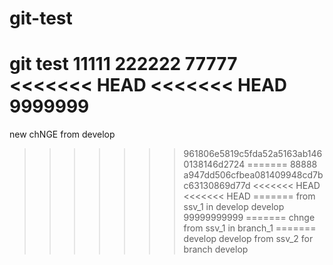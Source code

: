 git-test
========

git test
11111
222222
77777
<<<<<<< HEAD
<<<<<<< HEAD
9999999
=======
new chNGE from develop
>>>>>>> 961806e5819c5fda52a5163ab1460138146d2724
=======
88888
>>>>>>> a947dd506cfbea081409948cd7bc63130869d77d
<<<<<<< HEAD
<<<<<<< HEAD
=======
from ssv_1 in develop
>>>>>>> develop
99999999999
=======
chnge from ssv_1 in branch_1
=======
>>>>>>> develop
>>>>>>> develop
from ssv_2 for branch develop